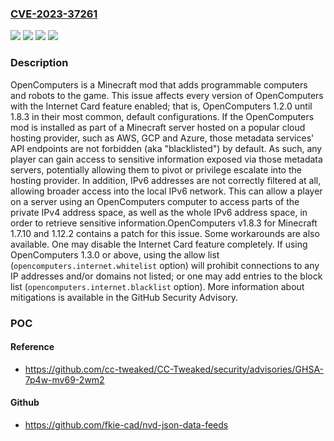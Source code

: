 ### [CVE-2023-37261](https://cve.mitre.org/cgi-bin/cvename.cgi?name=CVE-2023-37261)
![](https://img.shields.io/static/v1?label=Product&message=OpenComputers&color=blue)
![](https://img.shields.io/static/v1?label=Version&message=%3E%3D%201.2.0%2C%20%3C%201.8.3%20&color=brightgreen)
![](https://img.shields.io/static/v1?label=Version&message=1.2.0%20&color=brightgreen)
![](https://img.shields.io/static/v1?label=Vulnerability&message=CWE-918%3A%20Server-Side%20Request%20Forgery%20(SSRF)&color=brightgreen)

### Description

OpenComputers is a Minecraft mod that adds programmable computers and robots to the game. This issue affects every version of OpenComputers with the Internet Card feature enabled; that is, OpenComputers 1.2.0 until 1.8.3 in their most common, default configurations. If the OpenComputers mod is installed as part of a Minecraft server hosted on a popular cloud hosting provider, such as AWS, GCP and Azure, those metadata services' API endpoints are not forbidden (aka "blacklisted") by default. As such, any player can gain access to sensitive information exposed via those metadata servers, potentially allowing them to pivot or privilege escalate into the hosting provider. In addition, IPv6 addresses are not correctly filtered at all, allowing broader access into the local IPv6 network. This can allow a player on a server using an OpenComputers computer to access parts of the private IPv4 address space, as well as the whole IPv6 address space, in order to retrieve sensitive information.OpenComputers v1.8.3 for Minecraft 1.7.10 and 1.12.2 contains a patch for this issue. Some workarounds are also available. One may disable the Internet Card feature completely. If using OpenComputers 1.3.0 or above, using the allow list (`opencomputers.internet.whitelist` option) will prohibit connections to any IP addresses and/or domains not listed; or one may add entries to the block list (`opencomputers.internet.blacklist` option). More information about mitigations is available in the GitHub Security Advisory.

### POC

#### Reference
- https://github.com/cc-tweaked/CC-Tweaked/security/advisories/GHSA-7p4w-mv69-2wm2

#### Github
- https://github.com/fkie-cad/nvd-json-data-feeds

